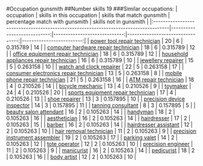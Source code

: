 #Occupation gunsmith
##Number skills 19
###Similar occupations:
| occupation                                                                          |   skills in this occupation |   skills that match gunsmith |   percentage match with gunsmith |   skills not in gunsmith |
|:------------------------------------------------------------------------------------|----------------------------:|-----------------------------:|---------------------------------:|-------------------------:|
| [power tool repair technician](power_tool_repair_technician.md)                     |                          20 |                            6 |                         0.315789 |                       14 |
| [computer hardware repair technician](computer_hardware_repair_technician.md)       |                          18 |                            6 |                         0.315789 |                       12 |
| [office equipment repair technician](office_equipment_repair_technician.md)         |                          18 |                            6 |                         0.315789 |                       12 |
| [household appliances repair technician](household_appliances_repair_technician.md) |                          16 |                            6 |                         0.315789 |                       10 |
| [jewellery repairer](jewellery_repairer.md)                                         |                          15 |                            5 |                         0.263158 |                       10 |
| [watch and clock repairer](watch_and_clock_repairer.md)                             |                          22 |                            5 |                         0.263158 |                       17 |
| [consumer electronics repair technician](consumer_electronics_repair_technician.md) |                          13 |                            5 |                         0.263158 |                        8 |
| [mobile phone repair technician](mobile_phone_repair_technician.md)                 |                          21 |                            5 |                         0.263158 |                       16 |
| [ATM repair technician](ATM_repair_technician.md)                                   |                          18 |                            4 |                         0.210526 |                       14 |
| [bicycle mechanic](bicycle_mechanic.md)                                             |                          13 |                            4 |                         0.210526 |                        9 |
| [toymaker](toymaker.md)                                                             |                          24 |                            4 |                         0.210526 |                       20 |
| [sports equipment repair technician](sports_equipment_repair_technician.md)         |                          17 |                            4 |                         0.210526 |                       13 |
| [shoe repairer](shoe_repairer.md)                                                   |                          13 |                            3 |                         0.157895 |                       10 |
| [precision device inspector](precision_device_inspector.md)                         |                          14 |                            3 |                         0.157895 |                       11 |
| [tanning consultant](tanning_consultant.md)                                         |                           8 |                            3 |                         0.157895 |                        5 |
| [beauty salon attendant](beauty_salon_attendant.md)                                 |                          16 |                            2 |                         0.105263 |                       14 |
| [handyman](handyman.md)                                                             |                          18 |                            2 |                         0.105263 |                       16 |
| [aesthetician](aesthetician.md)                                                     |                          16 |                            2 |                         0.105263 |                       14 |
| [hairdresser](hairdresser.md)                                                       |                          17 |                            2 |                         0.105263 |                       15 |
| [barber](barber.md)                                                                 |                          16 |                            2 |                         0.105263 |                       14 |
| [hairdresser assistant](hairdresser_assistant.md)                                   |                          12 |                            2 |                         0.105263 |                       10 |
| [hair removal technician](hair_removal_technician.md)                               |                          11 |                            2 |                         0.105263 |                        9 |
| [precision instrument assembler](precision_instrument_assembler.md)                 |                          19 |                            2 |                         0.105263 |                       17 |
| [parking valet](parking_valet.md)                                                   |                          14 |                            2 |                         0.105263 |                       12 |
| [tote operator](tote_operator.md)                                                   |                          12 |                            2 |                         0.105263 |                       10 |
| [precision engineer](precision_engineer.md)                                         |                          11 |                            2 |                         0.105263 |                        9 |
| [manicurist](manicurist.md)                                                         |                          16 |                            2 |                         0.105263 |                       14 |
| [pedicurist](pedicurist.md)                                                         |                          18 |                            2 |                         0.105263 |                       16 |
| [body artist](body_artist.md)                                                       |                          12 |                            2 |                         0.105263 |                       10 |
